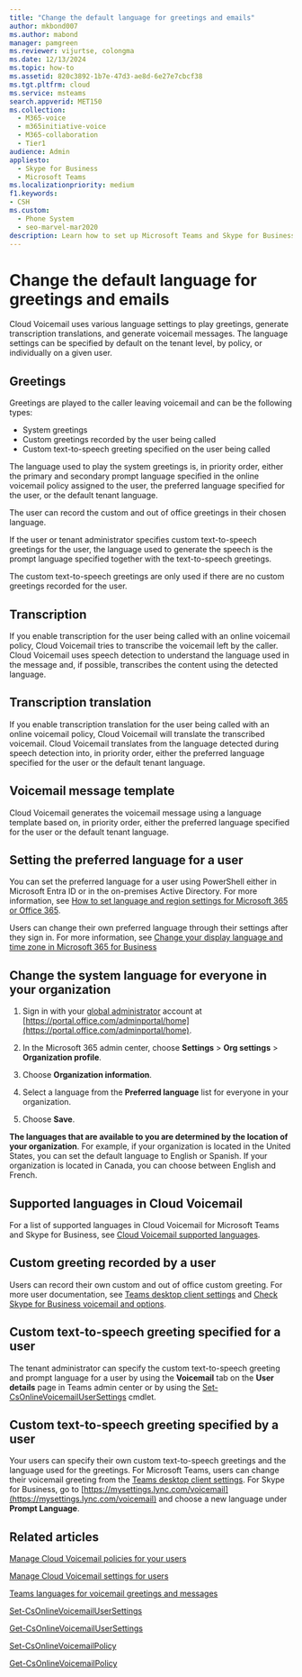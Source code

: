 ```yaml
---
title: "Change the default language for greetings and emails"
author: mkbond007
ms.author: mabond
manager: pamgreen
ms.reviewer: vijurtse, colongma
ms.date: 12/13/2024
ms.topic: how-to
ms.assetid: 820c3892-1b7e-47d3-ae8d-6e27e7cbcf38
ms.tgt.pltfrm: cloud
ms.service: msteams
search.appverid: MET150
ms.collection: 
  - M365-voice
  - m365initiative-voice
  - M365-collaboration
  - Tier1
audience: Admin
appliesto: 
  - Skype for Business
  - Microsoft Teams
ms.localizationpriority: medium
f1.keywords:
- CSH
ms.custom: 
  - Phone System
  - seo-marvel-mar2020
description: Learn how to set up Microsoft Teams and Skype for Business to use another language for your organization's default voicemail greeting.
---
```


# Change the default language for greetings and emails

Cloud Voicemail uses various language settings to play greetings, generate transcription translations, and generate voicemail messages. The language settings can be
specified by default on the tenant level, by policy, or individually on a given user.

## Greetings

Greetings are played to the caller leaving voicemail and can be the following types:

- System greetings
- Custom greetings recorded by the user being called
- Custom text-to-speech greeting specified on the user being called

The language used to play the system greetings is, in priority order, either the primary and secondary prompt language specified in the online voicemail policy assigned to the user, the preferred language specified for the user, or the default tenant language.

The user can record the custom and out of office greetings in their chosen language.

If the user or tenant administrator specifies custom text-to-speech greetings for the user, the language used to generate the speech is the prompt language specified together with the text-to-speech greetings.

The custom text-to-speech greetings are only used if there are no custom greetings recorded for the user.

## Transcription

If you enable transcription for the user being called with an online voicemail policy, Cloud Voicemail tries to transcribe the voicemail left by the caller. Cloud Voicemail uses speech detection to understand the language used in the message and, if possible, transcribes the content using the detected language.

## Transcription translation

If you enable transcription translation for the user being called with an online voicemail policy, Cloud Voicemail will translate the transcribed voicemail. Cloud Voicemail translates from the language detected during speech detection into, in priority order, either the preferred language specified for the user or the default tenant language.

## Voicemail message template

Cloud Voicemail generates the voicemail message using a language template based on, in priority order, either the preferred language specified for the user or the default tenant language.

## Setting the preferred language for a user

You can set the preferred language for a user using PowerShell either in Microsoft Entra ID or in the on-premises Active Directory. For more information, see [How to set language and region settings for Microsoft 365 or Office 365](/office365/troubleshoot/access-management/set-language-and-region).

Users can change their own preferred language through their settings after they sign in. For more information, see [Change your display language and time zone in Microsoft 365 for Business](https://support.office.com/article/change-your-display-language-and-time-zone-in-microsoft-365-for-business-6f238bff-5252-441e-b32b-655d5d85d15b?ui=en-US&rs=en-US&ad=US)

## Change the system language for everyone in your organization

1. Sign in with your [global administrator](https://support.office.com/article/da585eea-f576-4f55-a1e0-87090b6aaa9d) account at [https://portal.office.com/adminportal/home](https://portal.office.com/adminportal/home).

2. In the Microsoft 365 admin center, choose **Settings** > **Org settings** > **Organization profile**.

3. Choose **Organization information**.

4. Select a language from the **Preferred language** list for everyone in your organization.

5. Choose **Save**.

**The languages that are available to you are determined by the location of your organization**. For example, if your organization is located in the United States, you can set the default language to English or Spanish. If your organization is located in Canada, you can choose between English and French.

## Supported languages in Cloud Voicemail

For a list of supported languages in Cloud Voicemail for Microsoft Teams and Skype for Business, see [Cloud Voicemail supported languages](languages-for-voicemail-greetings-and-messages.md).

## Custom greeting recorded by a user

Users can record their own custom and out of office custom greeting. For more user documentation, see [Teams desktop client settings](https://support.office.com/article/456cb611-3477-496f-b31a-6ab752a7595f) and [Check Skype for Business voicemail and options](https://support.office.com/article/2deea7f8-831f-4e85-a0d4-b34da55945a8).

## Custom text-to-speech greeting specified for a user

The tenant administrator can specify the custom text-to-speech greeting and prompt language for a user by using the **Voicemail** tab on the **User details** page in Teams admin center or by using the [Set-CsOnlineVoicemailUserSettings](/powershell/module/teams/set-csonlinevoicemailusersettings) cmdlet.

## Custom text-to-speech greeting specified by a user

Your users can specify their own custom text-to-speech greetings and the language used for the greetings. For Microsoft Teams, users can change their voicemail greeting from the [Teams desktop client settings](https://support.office.com/article/456cb611-3477-496f-b31a-6ab752a7595f). For Skype for Business, go to [https://mysettings.lync.com/voicemail](https://mysettings.lync.com/voicemail) and choose a new language under **Prompt Language**.

## Related articles

[Manage Cloud Voicemail policies for your users](manage-voicemail-policies.md)

[Manage Cloud Voicemail settings for users](manage-voicemail-settings.md)

[Teams languages for voicemail greetings and messages](languages-for-voicemail-greetings-and-messages.md)

[Set-CsOnlineVoicemailUserSettings](/powershell/module/teams/set-csonlinevoicemailusersettings)

[Get-CsOnlineVoicemailUserSettings](/powershell/module/teams/get-csonlinevoicemailusersettings)

[Set-CsOnlineVoicemailPolicy](/powershell/module/teams/set-csonlinevoicemailpolicy)

[Get-CsOnlineVoicemailPolicy](/powershell/module/teams/get-csonlinevoicemailpolicy)
